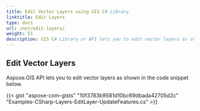 ```yaml
---
title: Edit Vector Layers using GIS C# Library
linktitle: Edit Layers
type: docs
url: /net/edit-layers/
weight: 51
description: GIS C# Library or API lets you to edit vector layers as shown in the code snippet provided in this article.
---
```


## **Edit Vector Layers**
Aspose.GIS API lets you to edit vector layers as shown in the code snippet below.

{{< gist "aspose-com-gists" "10f3783b9581d10bc69dbada42705d2c" "Examples-CSharp-Layers-EditLayer-UpdateFeatures.cs" >}}






